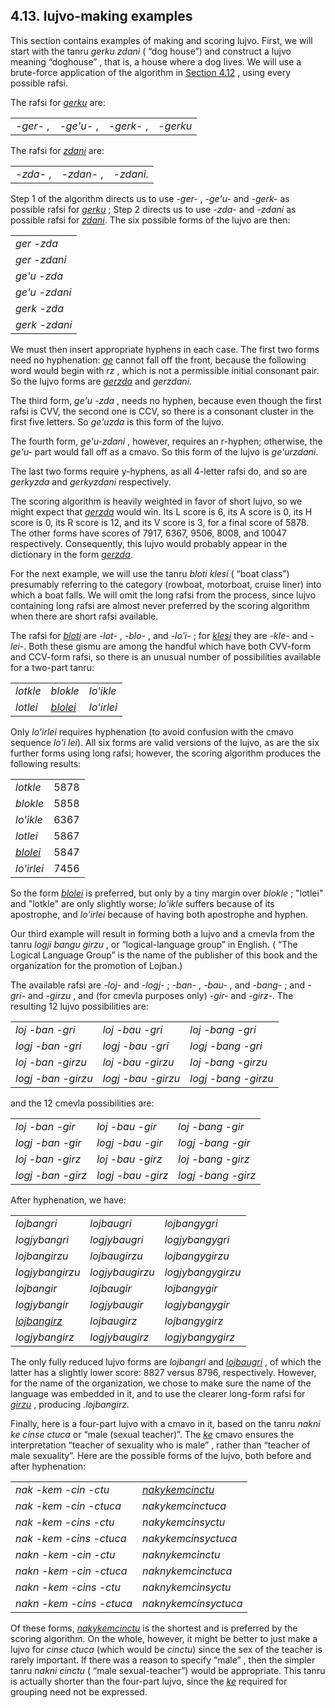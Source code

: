 <a id="section-lujvo-making-examples"></a>4.13. <a id="c4s13"></a>lujvo-making examples
---------------------------------------------------------------------------------------

<a id="id-1.5.15.2.1" class="indexterm"></a>This section contains examples of making and scoring lujvo. First, we will start with the tanru _<a id="id-1.5.15.2.2.1" class="indexterm"></a>gerku zdani_ ( “dog house”) and construct a lujvo meaning “doghouse” , that is, a house where a dog lives. We will use a brute-force application of the algorithm in [Section 4.12](../section-lujvo-scoring) , using every possible rafsi.

The rafsi for _<a id="id-1.5.15.3.1.1" class="indexterm"></a>[_gerku_](../go01#valsi-gerku)_ are:

<table border="0" summary="Simple list" class="simplelist"><tbody><tr><td><span xml:lang="jbo" class="foreignphrase" lang="jbo"><em xml:lang="jbo" class="foreignphrase" lang="jbo">-ger-</em></span> ,</td><td><span xml:lang="jbo" class="foreignphrase" lang="jbo"><em xml:lang="jbo" class="foreignphrase" lang="jbo">-ge'u-</em></span> ,</td><td><span xml:lang="jbo" class="foreignphrase" lang="jbo"><em xml:lang="jbo" class="foreignphrase" lang="jbo">-gerk-</em></span> ,</td><td><span xml:lang="jbo" class="foreignphrase" lang="jbo"><em xml:lang="jbo" class="foreignphrase" lang="jbo">-gerku</em></span></td></tr></tbody></table>

The rafsi for _<a id="id-1.5.15.5.1.1" class="indexterm"></a>[_zdani_](../go01#valsi-zdani)_ are:

<table border="0" summary="Simple list" class="simplelist"><tbody><tr><td><span xml:lang="jbo" class="foreignphrase" lang="jbo"><em xml:lang="jbo" class="foreignphrase" lang="jbo">-zda-</em></span> ,</td><td><span xml:lang="jbo" class="foreignphrase" lang="jbo"><em xml:lang="jbo" class="foreignphrase" lang="jbo">-zdan-</em></span> ,</td><td><span xml:lang="jbo" class="foreignphrase" lang="jbo"><em xml:lang="jbo" class="foreignphrase" lang="jbo">-zdani</em></span>.</td></tr></tbody></table>

Step 1 of the algorithm directs us to use _\-ger-_ , _\-ge'u-_ and _\-gerk-_ as possible rafsi for _<a id="id-1.5.15.7.4.1" class="indexterm"></a>[_gerku_](../go01#valsi-gerku)_ ; Step 2 directs us to use _\-zda-_ and _\-zdani_ as possible rafsi for _<a id="id-1.5.15.7.7.1" class="indexterm"></a>[_zdani_](../go01#valsi-zdani)_. The six possible forms of the lujvo are then:

<table border="0" summary="Simple list" class="simplelist"><tbody><tr><td><span xml:lang="jbo" class="foreignphrase" lang="jbo"><em xml:lang="jbo" class="foreignphrase" lang="jbo">ger</em> </span><span xml:lang="jbo" class="foreignphrase" lang="jbo"><em xml:lang="jbo" class="foreignphrase" lang="jbo">-zda</em></span></td></tr><tr><td><span xml:lang="jbo" class="foreignphrase" lang="jbo"><em xml:lang="jbo" class="foreignphrase" lang="jbo">ger</em> </span><span xml:lang="jbo" class="foreignphrase" lang="jbo"><em xml:lang="jbo" class="foreignphrase" lang="jbo">-zdani</em></span></td></tr><tr><td><span xml:lang="jbo" class="foreignphrase" lang="jbo"><em xml:lang="jbo" class="foreignphrase" lang="jbo">ge'u</em> </span><span xml:lang="jbo" class="foreignphrase" lang="jbo"><em xml:lang="jbo" class="foreignphrase" lang="jbo">-zda</em></span></td></tr><tr><td><span xml:lang="jbo" class="foreignphrase" lang="jbo"><em xml:lang="jbo" class="foreignphrase" lang="jbo">ge'u</em> </span><span xml:lang="jbo" class="foreignphrase" lang="jbo"><em xml:lang="jbo" class="foreignphrase" lang="jbo">-zdani</em></span></td></tr><tr><td><span xml:lang="jbo" class="foreignphrase" lang="jbo"><em xml:lang="jbo" class="foreignphrase" lang="jbo">gerk</em> </span><span xml:lang="jbo" class="foreignphrase" lang="jbo"><em xml:lang="jbo" class="foreignphrase" lang="jbo">-zda</em></span></td></tr><tr><td><span xml:lang="jbo" class="foreignphrase" lang="jbo"><em xml:lang="jbo" class="foreignphrase" lang="jbo">gerk</em> </span><span xml:lang="jbo" class="foreignphrase" lang="jbo"><em xml:lang="jbo" class="foreignphrase" lang="jbo">-zdani</em></span></td></tr></tbody></table>

We must then insert appropriate hyphens in each case. The first two forms need no hyphenation: _<a id="id-1.5.15.9.1.1" class="indexterm"></a>[_ge_](../go01#valsi-ge)_ cannot fall off the front, because the following word would begin with _rz_ , which is not a permissible initial consonant pair. So the lujvo forms are _<a id="id-1.5.15.9.3.1" class="indexterm"></a>[_gerzda_](../go01#valsi-gerzda)_ and _gerzdani_.

The third form, _ge'u_ _\-zda_ , needs no hyphen, because even though the first rafsi is CVV, the second one is CCV, so there is a consonant cluster in the first five letters. So _ge'uzda_ is this form of the lujvo.

The fourth form, _ge'u-zdani_ , however, requires an r-hyphen; otherwise, the _ge'u-_ part would fall off as a cmavo. So this form of the lujvo is _ge'urzdani_.

The last two forms require y-hyphens, as all 4-letter rafsi do, and so are _gerkyzda_ and _gerkyzdani_ respectively.

<a id="id-1.5.15.13.1" class="indexterm"></a>The scoring algorithm is heavily weighted in favor of short lujvo, so we might expect that _<a id="id-1.5.15.13.2.1" class="indexterm"></a>[_gerzda_](../go01#valsi-gerzda)_ would win. Its L score is 6, its A score is 0, its H score is 0, its R score is 12, and its V score is 3, for a final score of 5878. The other forms have scores of 7917, 6367, 9506, 8008, and 10047 respectively. Consequently, this lujvo would probably appear in the dictionary in the form _<a id="id-1.5.15.13.8.1" class="indexterm"></a>[_gerzda_](../go01#valsi-gerzda)_.

For the next example, we will use the tanru _<a id="id-1.5.15.14.1.1" class="indexterm"></a>bloti klesi_ ( “boat class”) presumably referring to the category (rowboat, motorboat, cruise liner) into which a boat falls. We will omit the long rafsi from the process, since lujvo containing long rafsi are almost never preferred by the scoring algorithm when there are short rafsi available.

The rafsi for _<a id="id-1.5.15.15.1.1" class="indexterm"></a>[_bloti_](../go01#valsi-bloti)_ are _\-lot-_ , _\-blo-_ , and _\-lo'i-_ ; for _<a id="id-1.5.15.15.5.1" class="indexterm"></a>[_klesi_](../go01#valsi-klesi)_ they are _\-kle-_ and _\-lei-_. Both these gismu are among the handful which have both CVV-form and CCV-form rafsi, so there is an unusual number of possibilities available for a two-part tanru:

<table border="0" summary="Simple list" class="simplelist"><tbody><tr><td><span xml:lang="jbo" class="foreignphrase" lang="jbo"><em xml:lang="jbo" class="foreignphrase" lang="jbo">lotkle</em></span></td><td><span xml:lang="jbo" class="foreignphrase" lang="jbo"><em xml:lang="jbo" class="foreignphrase" lang="jbo">blokle</em></span></td><td><span xml:lang="jbo" class="foreignphrase" lang="jbo"><em xml:lang="jbo" class="foreignphrase" lang="jbo">lo'ikle</em></span></td></tr><tr><td><span xml:lang="jbo" class="foreignphrase" lang="jbo"><em xml:lang="jbo" class="foreignphrase" lang="jbo">lotlei</em></span></td><td><span xml:lang="jbo" class="foreignphrase" lang="jbo"><em xml:lang="jbo" class="foreignphrase" lang="jbo"><a id="id-1.5.15.16.5.1.1" class="indexterm"></a><a class="glossterm" href="go01.html#valsi-blolei"><em class="glossterm">blolei</em></a></em></span></td><td><span xml:lang="jbo" class="foreignphrase" lang="jbo"><em xml:lang="jbo" class="foreignphrase" lang="jbo">lo'irlei</em></span></td></tr></tbody></table>

Only _lo'irlei_ requires hyphenation (to avoid confusion with the cmavo sequence _<a id="id-1.5.15.17.2.1" class="indexterm"></a>lo'i lei_). All six forms are valid versions of the lujvo, as are the six further forms using long rafsi; however, the scoring algorithm produces the following results:

<table><tbody><tr><td><span xml:lang="jbo" class="foreignphrase" lang="jbo"><em xml:lang="jbo" class="foreignphrase" lang="jbo">lotkle</em></span></td><td>5878</td></tr><tr><td><span xml:lang="jbo" class="foreignphrase" lang="jbo"><em xml:lang="jbo" class="foreignphrase" lang="jbo">blokle</em></span></td><td>5858</td></tr><tr><td><span xml:lang="jbo" class="foreignphrase" lang="jbo"><em xml:lang="jbo" class="foreignphrase" lang="jbo">lo'ikle</em></span></td><td>6367</td></tr><tr><td><span xml:lang="jbo" class="foreignphrase" lang="jbo"><em xml:lang="jbo" class="foreignphrase" lang="jbo">lotlei</em></span></td><td>5867</td></tr><tr><td><span xml:lang="jbo" class="foreignphrase" lang="jbo"><em xml:lang="jbo" class="foreignphrase" lang="jbo"><a id="id-1.5.15.18.5.1.1.1" class="indexterm"></a><a class="glossterm" href="go01.html#valsi-blolei"><em class="glossterm">blolei</em></a></em></span></td><td>5847</td></tr><tr><td><span xml:lang="jbo" class="foreignphrase" lang="jbo"><em xml:lang="jbo" class="foreignphrase" lang="jbo">lo'irlei</em></span></td><td>7456</td></tr></tbody></table>

<a id="id-1.5.15.19.1" class="indexterm"></a>So the form _<a id="id-1.5.15.19.2.1" class="indexterm"></a>[_blolei_](../go01#valsi-blolei)_ is preferred, but only by a tiny margin over _blokle_ ; "lotlei" and "lotkle" are only slightly worse; _lo'ikle_ suffers because of its apostrophe, and _lo'irlei_ because of having both apostrophe and hyphen.

Our third example will result in forming both a lujvo and a cmevla from the tanru _<a id="id-1.5.15.20.1.1" class="indexterm"></a>logji bangu girzu_ , or “logical-language group” in English. ( “The Logical Language Group” is the name of the publisher of this book and the organization for the promotion of Lojban.)

The available rafsi are _\-loj-_ and _\-logj-_ ; _\-ban-_ , _\-bau-_ , and _\-bang-_ ; and _\-gri-_ and _\-girzu_ , and (for cmevla purposes only) _\-gir-_ and _\-girz-_. The resulting 12 lujvo possibilities are:

<table border="0" summary="Simple list" class="simplelist"><tbody><tr><td><span xml:lang="jbo" class="foreignphrase" lang="jbo"><em xml:lang="jbo" class="foreignphrase" lang="jbo">loj</em> </span><span xml:lang="jbo" class="foreignphrase" lang="jbo"><em xml:lang="jbo" class="foreignphrase" lang="jbo">-ban</em> </span><span xml:lang="jbo" class="foreignphrase" lang="jbo"><em xml:lang="jbo" class="foreignphrase" lang="jbo">-gri</em></span></td><td><span xml:lang="jbo" class="foreignphrase" lang="jbo"><em xml:lang="jbo" class="foreignphrase" lang="jbo">loj</em> </span><span xml:lang="jbo" class="foreignphrase" lang="jbo"><em xml:lang="jbo" class="foreignphrase" lang="jbo">-bau</em> </span><span xml:lang="jbo" class="foreignphrase" lang="jbo"><em xml:lang="jbo" class="foreignphrase" lang="jbo">-gri</em></span></td><td><span xml:lang="jbo" class="foreignphrase" lang="jbo"><em xml:lang="jbo" class="foreignphrase" lang="jbo">loj</em> </span><span xml:lang="jbo" class="foreignphrase" lang="jbo"><em xml:lang="jbo" class="foreignphrase" lang="jbo">-bang</em> </span><span xml:lang="jbo" class="foreignphrase" lang="jbo"><em xml:lang="jbo" class="foreignphrase" lang="jbo">-gri</em></span></td></tr><tr><td><span xml:lang="jbo" class="foreignphrase" lang="jbo"><em xml:lang="jbo" class="foreignphrase" lang="jbo">logj</em> </span><span xml:lang="jbo" class="foreignphrase" lang="jbo"><em xml:lang="jbo" class="foreignphrase" lang="jbo">-ban</em> </span><span xml:lang="jbo" class="foreignphrase" lang="jbo"><em xml:lang="jbo" class="foreignphrase" lang="jbo">-gri</em></span></td><td><span xml:lang="jbo" class="foreignphrase" lang="jbo"><em xml:lang="jbo" class="foreignphrase" lang="jbo">logj</em> </span><span xml:lang="jbo" class="foreignphrase" lang="jbo"><em xml:lang="jbo" class="foreignphrase" lang="jbo">-bau</em> </span><span xml:lang="jbo" class="foreignphrase" lang="jbo"><em xml:lang="jbo" class="foreignphrase" lang="jbo">-gri</em></span></td><td><span xml:lang="jbo" class="foreignphrase" lang="jbo"><em xml:lang="jbo" class="foreignphrase" lang="jbo">logj</em> </span><span xml:lang="jbo" class="foreignphrase" lang="jbo"><em xml:lang="jbo" class="foreignphrase" lang="jbo">-bang</em> </span><span xml:lang="jbo" class="foreignphrase" lang="jbo"><em xml:lang="jbo" class="foreignphrase" lang="jbo">-gri</em></span></td></tr><tr><td><span xml:lang="jbo" class="foreignphrase" lang="jbo"><em xml:lang="jbo" class="foreignphrase" lang="jbo">loj</em> </span><span xml:lang="jbo" class="foreignphrase" lang="jbo"><em xml:lang="jbo" class="foreignphrase" lang="jbo">-ban</em> </span><span xml:lang="jbo" class="foreignphrase" lang="jbo"><em xml:lang="jbo" class="foreignphrase" lang="jbo">-girzu</em></span></td><td><span xml:lang="jbo" class="foreignphrase" lang="jbo"><em xml:lang="jbo" class="foreignphrase" lang="jbo">loj</em> </span><span xml:lang="jbo" class="foreignphrase" lang="jbo"><em xml:lang="jbo" class="foreignphrase" lang="jbo">-bau</em> </span><span xml:lang="jbo" class="foreignphrase" lang="jbo"><em xml:lang="jbo" class="foreignphrase" lang="jbo">-girzu</em></span></td><td><span xml:lang="jbo" class="foreignphrase" lang="jbo"><em xml:lang="jbo" class="foreignphrase" lang="jbo">loj</em> </span><span xml:lang="jbo" class="foreignphrase" lang="jbo"><em xml:lang="jbo" class="foreignphrase" lang="jbo">-bang</em> </span><span xml:lang="jbo" class="foreignphrase" lang="jbo"><em xml:lang="jbo" class="foreignphrase" lang="jbo">-girzu</em></span></td></tr><tr><td><span xml:lang="jbo" class="foreignphrase" lang="jbo"><em xml:lang="jbo" class="foreignphrase" lang="jbo">logj</em> </span><span xml:lang="jbo" class="foreignphrase" lang="jbo"><em xml:lang="jbo" class="foreignphrase" lang="jbo">-ban</em> </span><span xml:lang="jbo" class="foreignphrase" lang="jbo"><em xml:lang="jbo" class="foreignphrase" lang="jbo">-girzu</em></span></td><td><span xml:lang="jbo" class="foreignphrase" lang="jbo"><em xml:lang="jbo" class="foreignphrase" lang="jbo">logj</em> </span><span xml:lang="jbo" class="foreignphrase" lang="jbo"><em xml:lang="jbo" class="foreignphrase" lang="jbo">-bau</em> </span><span xml:lang="jbo" class="foreignphrase" lang="jbo"><em xml:lang="jbo" class="foreignphrase" lang="jbo">-girzu</em></span></td><td><span xml:lang="jbo" class="foreignphrase" lang="jbo"><em xml:lang="jbo" class="foreignphrase" lang="jbo">logj</em> </span><span xml:lang="jbo" class="foreignphrase" lang="jbo"><em xml:lang="jbo" class="foreignphrase" lang="jbo">-bang</em> </span><span xml:lang="jbo" class="foreignphrase" lang="jbo"><em xml:lang="jbo" class="foreignphrase" lang="jbo">-girzu</em></span></td></tr></tbody></table>

and the 12 cmevla possibilities are:

<table border="0" summary="Simple list" class="simplelist"><tbody><tr><td><span xml:lang="jbo" class="foreignphrase" lang="jbo"><em xml:lang="jbo" class="foreignphrase" lang="jbo">loj</em> </span><span xml:lang="jbo" class="foreignphrase" lang="jbo"><em xml:lang="jbo" class="foreignphrase" lang="jbo">-ban</em> </span><span xml:lang="jbo" class="foreignphrase" lang="jbo"><em xml:lang="jbo" class="foreignphrase" lang="jbo">-gir</em></span></td><td><span xml:lang="jbo" class="foreignphrase" lang="jbo"><em xml:lang="jbo" class="foreignphrase" lang="jbo">loj</em> </span><span xml:lang="jbo" class="foreignphrase" lang="jbo"><em xml:lang="jbo" class="foreignphrase" lang="jbo">-bau</em> </span><span xml:lang="jbo" class="foreignphrase" lang="jbo"><em xml:lang="jbo" class="foreignphrase" lang="jbo">-gir</em></span></td><td><span xml:lang="jbo" class="foreignphrase" lang="jbo"><em xml:lang="jbo" class="foreignphrase" lang="jbo">loj</em> </span><span xml:lang="jbo" class="foreignphrase" lang="jbo"><em xml:lang="jbo" class="foreignphrase" lang="jbo">-bang</em> </span><span xml:lang="jbo" class="foreignphrase" lang="jbo"><em xml:lang="jbo" class="foreignphrase" lang="jbo">-gir</em></span></td></tr><tr><td><span xml:lang="jbo" class="foreignphrase" lang="jbo"><em xml:lang="jbo" class="foreignphrase" lang="jbo">logj</em> </span><span xml:lang="jbo" class="foreignphrase" lang="jbo"><em xml:lang="jbo" class="foreignphrase" lang="jbo">-ban</em> </span><span xml:lang="jbo" class="foreignphrase" lang="jbo"><em xml:lang="jbo" class="foreignphrase" lang="jbo">-gir</em></span></td><td><span xml:lang="jbo" class="foreignphrase" lang="jbo"><em xml:lang="jbo" class="foreignphrase" lang="jbo">logj</em> </span><span xml:lang="jbo" class="foreignphrase" lang="jbo"><em xml:lang="jbo" class="foreignphrase" lang="jbo">-bau</em> </span><span xml:lang="jbo" class="foreignphrase" lang="jbo"><em xml:lang="jbo" class="foreignphrase" lang="jbo">-gir</em></span></td><td><span xml:lang="jbo" class="foreignphrase" lang="jbo"><em xml:lang="jbo" class="foreignphrase" lang="jbo">logj</em> </span><span xml:lang="jbo" class="foreignphrase" lang="jbo"><em xml:lang="jbo" class="foreignphrase" lang="jbo">-bang</em> </span><span xml:lang="jbo" class="foreignphrase" lang="jbo"><em xml:lang="jbo" class="foreignphrase" lang="jbo">-gir</em></span></td></tr><tr><td><span xml:lang="jbo" class="foreignphrase" lang="jbo"><em xml:lang="jbo" class="foreignphrase" lang="jbo">loj</em> </span><span xml:lang="jbo" class="foreignphrase" lang="jbo"><em xml:lang="jbo" class="foreignphrase" lang="jbo">-ban</em> </span><span xml:lang="jbo" class="foreignphrase" lang="jbo"><em xml:lang="jbo" class="foreignphrase" lang="jbo">-girz</em></span></td><td><span xml:lang="jbo" class="foreignphrase" lang="jbo"><em xml:lang="jbo" class="foreignphrase" lang="jbo">loj</em> </span><span xml:lang="jbo" class="foreignphrase" lang="jbo"><em xml:lang="jbo" class="foreignphrase" lang="jbo">-bau</em> </span><span xml:lang="jbo" class="foreignphrase" lang="jbo"><em xml:lang="jbo" class="foreignphrase" lang="jbo">-girz</em></span></td><td><span xml:lang="jbo" class="foreignphrase" lang="jbo"><em xml:lang="jbo" class="foreignphrase" lang="jbo">loj</em> </span><span xml:lang="jbo" class="foreignphrase" lang="jbo"><em xml:lang="jbo" class="foreignphrase" lang="jbo">-bang</em> </span><span xml:lang="jbo" class="foreignphrase" lang="jbo"><em xml:lang="jbo" class="foreignphrase" lang="jbo">-girz</em></span></td></tr><tr><td><span xml:lang="jbo" class="foreignphrase" lang="jbo"><em xml:lang="jbo" class="foreignphrase" lang="jbo">logj</em> </span><span xml:lang="jbo" class="foreignphrase" lang="jbo"><em xml:lang="jbo" class="foreignphrase" lang="jbo">-ban</em> </span><span xml:lang="jbo" class="foreignphrase" lang="jbo"><em xml:lang="jbo" class="foreignphrase" lang="jbo">-girz</em></span></td><td><span xml:lang="jbo" class="foreignphrase" lang="jbo"><em xml:lang="jbo" class="foreignphrase" lang="jbo">logj</em> </span><span xml:lang="jbo" class="foreignphrase" lang="jbo"><em xml:lang="jbo" class="foreignphrase" lang="jbo">-bau</em> </span><span xml:lang="jbo" class="foreignphrase" lang="jbo"><em xml:lang="jbo" class="foreignphrase" lang="jbo">-girz</em></span></td><td><span xml:lang="jbo" class="foreignphrase" lang="jbo"><em xml:lang="jbo" class="foreignphrase" lang="jbo">logj</em> </span><span xml:lang="jbo" class="foreignphrase" lang="jbo"><em xml:lang="jbo" class="foreignphrase" lang="jbo">-bang</em> </span><span xml:lang="jbo" class="foreignphrase" lang="jbo"><em xml:lang="jbo" class="foreignphrase" lang="jbo">-girz</em></span></td></tr></tbody></table>

After hyphenation, we have:

<table border="0" summary="Simple list" class="simplelist"><tbody><tr><td><span xml:lang="jbo" class="foreignphrase" lang="jbo"><em xml:lang="jbo" class="foreignphrase" lang="jbo">lojbangri</em></span></td><td><span xml:lang="jbo" class="foreignphrase" lang="jbo"><em xml:lang="jbo" class="foreignphrase" lang="jbo">lojbaugri</em></span></td><td><span xml:lang="jbo" class="foreignphrase" lang="jbo"><em xml:lang="jbo" class="foreignphrase" lang="jbo">lojbangygri</em></span></td></tr><tr><td><span xml:lang="jbo" class="foreignphrase" lang="jbo"><em xml:lang="jbo" class="foreignphrase" lang="jbo">logjybangri</em></span></td><td><span xml:lang="jbo" class="foreignphrase" lang="jbo"><em xml:lang="jbo" class="foreignphrase" lang="jbo">logjybaugri</em></span></td><td><span xml:lang="jbo" class="foreignphrase" lang="jbo"><em xml:lang="jbo" class="foreignphrase" lang="jbo">logjybangygri</em></span></td></tr><tr><td><span xml:lang="jbo" class="foreignphrase" lang="jbo"><em xml:lang="jbo" class="foreignphrase" lang="jbo">lojbangirzu</em></span></td><td><span xml:lang="jbo" class="foreignphrase" lang="jbo"><em xml:lang="jbo" class="foreignphrase" lang="jbo">lojbaugirzu</em></span></td><td><span xml:lang="jbo" class="foreignphrase" lang="jbo"><em xml:lang="jbo" class="foreignphrase" lang="jbo">lojbangygirzu</em></span></td></tr><tr><td><span xml:lang="jbo" class="foreignphrase" lang="jbo"><em xml:lang="jbo" class="foreignphrase" lang="jbo">logjybangirzu</em></span></td><td><span xml:lang="jbo" class="foreignphrase" lang="jbo"><em xml:lang="jbo" class="foreignphrase" lang="jbo">logjybaugirzu</em></span></td><td><span xml:lang="jbo" class="foreignphrase" lang="jbo"><em xml:lang="jbo" class="foreignphrase" lang="jbo">logjybangygirzu</em></span></td></tr><tr><td><span xml:lang="jbo" class="foreignphrase" lang="jbo"><em xml:lang="jbo" class="foreignphrase" lang="jbo">lojbangir</em></span></td><td><span xml:lang="jbo" class="foreignphrase" lang="jbo"><em xml:lang="jbo" class="foreignphrase" lang="jbo">lojbaugir</em></span></td><td><span xml:lang="jbo" class="foreignphrase" lang="jbo"><em xml:lang="jbo" class="foreignphrase" lang="jbo">lojbangygir</em></span></td></tr><tr><td><span xml:lang="jbo" class="foreignphrase" lang="jbo"><em xml:lang="jbo" class="foreignphrase" lang="jbo">logjybangir</em></span></td><td><span xml:lang="jbo" class="foreignphrase" lang="jbo"><em xml:lang="jbo" class="foreignphrase" lang="jbo">logjybaugir</em></span></td><td><span xml:lang="jbo" class="foreignphrase" lang="jbo"><em xml:lang="jbo" class="foreignphrase" lang="jbo">logjybangygir</em></span></td></tr><tr><td><span xml:lang="jbo" class="foreignphrase" lang="jbo"><em xml:lang="jbo" class="foreignphrase" lang="jbo"><a id="id-1.5.15.26.19.1.1" class="indexterm"></a><a class="glossterm" href="go01.html#valsi-lojbangirz"><em class="glossterm">lojbangirz</em></a></em></span></td><td><span xml:lang="jbo" class="foreignphrase" lang="jbo"><em xml:lang="jbo" class="foreignphrase" lang="jbo">lojbaugirz</em></span></td><td><span xml:lang="jbo" class="foreignphrase" lang="jbo"><em xml:lang="jbo" class="foreignphrase" lang="jbo">lojbangygirz</em></span></td></tr><tr><td><span xml:lang="jbo" class="foreignphrase" lang="jbo"><em xml:lang="jbo" class="foreignphrase" lang="jbo">logjybangirz</em></span></td><td><span xml:lang="jbo" class="foreignphrase" lang="jbo"><em xml:lang="jbo" class="foreignphrase" lang="jbo">logjybaugirz</em></span></td><td><span xml:lang="jbo" class="foreignphrase" lang="jbo"><em xml:lang="jbo" class="foreignphrase" lang="jbo">logjybangygirz</em></span></td></tr></tbody></table>

<a id="id-1.5.15.27.1" class="indexterm"></a><a id="id-1.5.15.27.2" class="indexterm"></a>The only fully reduced lujvo forms are _lojbangri_ and _<a id="id-1.5.15.27.4.1" class="indexterm"></a>[_lojbaugri_](../go01#valsi-lojbaugri)_ , of which the latter has a slightly lower score: 8827 versus 8796, respectively. However, for the name of the organization, we chose to make sure the name of the language was embedded in it, and to use the clearer long-form rafsi for _<a id="id-1.5.15.27.5.1" class="indexterm"></a>[_girzu_](../go01#valsi-girzu)_ , producing _.lojbangirz._

Finally, here is a four-part lujvo with a cmavo in it, based on the tanru _<a id="id-1.5.15.28.1.1" class="indexterm"></a>nakni ke cinse ctuca_ or “male (sexual teacher)”. The _<a id="id-1.5.15.28.3.1" class="indexterm"></a>[_ke_](../go01#valsi-ke)_ cmavo ensures the interpretation “teacher of sexuality who is male” , rather than “teacher of male sexuality”. Here are the possible forms of the lujvo, both before and after hyphenation:

<table border="0" summary="Simple list" class="simplelist"><tbody><tr><td><span xml:lang="jbo" class="foreignphrase" lang="jbo"><em xml:lang="jbo" class="foreignphrase" lang="jbo">nak</em> </span><span xml:lang="jbo" class="foreignphrase" lang="jbo"><em xml:lang="jbo" class="foreignphrase" lang="jbo">-kem</em> </span><span xml:lang="jbo" class="foreignphrase" lang="jbo"><em xml:lang="jbo" class="foreignphrase" lang="jbo">-cin</em> </span><span xml:lang="jbo" class="foreignphrase" lang="jbo"><em xml:lang="jbo" class="foreignphrase" lang="jbo">-ctu</em></span></td><td><span xml:lang="jbo" class="foreignphrase" lang="jbo"><em xml:lang="jbo" class="foreignphrase" lang="jbo"><a id="id-1.5.15.29.2.1.1" class="indexterm"></a><a class="glossterm" href="go01.html#valsi-nakykemcinctu"><em class="glossterm">nakykemcinctu</em></a></em></span></td></tr><tr><td><span xml:lang="jbo" class="foreignphrase" lang="jbo"><em xml:lang="jbo" class="foreignphrase" lang="jbo">nak</em> </span><span xml:lang="jbo" class="foreignphrase" lang="jbo"><em xml:lang="jbo" class="foreignphrase" lang="jbo">-kem</em> </span><span xml:lang="jbo" class="foreignphrase" lang="jbo"><em xml:lang="jbo" class="foreignphrase" lang="jbo">-cin</em> </span><span xml:lang="jbo" class="foreignphrase" lang="jbo"><em xml:lang="jbo" class="foreignphrase" lang="jbo">-ctuca</em></span></td><td><span xml:lang="jbo" class="foreignphrase" lang="jbo"><em xml:lang="jbo" class="foreignphrase" lang="jbo">nakykemcinctuca</em></span></td></tr><tr><td><span xml:lang="jbo" class="foreignphrase" lang="jbo"><em xml:lang="jbo" class="foreignphrase" lang="jbo">nak</em> </span><span xml:lang="jbo" class="foreignphrase" lang="jbo"><em xml:lang="jbo" class="foreignphrase" lang="jbo">-kem</em> </span><span xml:lang="jbo" class="foreignphrase" lang="jbo"><em xml:lang="jbo" class="foreignphrase" lang="jbo">-cins</em> </span><span xml:lang="jbo" class="foreignphrase" lang="jbo"><em xml:lang="jbo" class="foreignphrase" lang="jbo">-ctu</em></span></td><td><span xml:lang="jbo" class="foreignphrase" lang="jbo"><em xml:lang="jbo" class="foreignphrase" lang="jbo">nakykemcinsyctu</em></span></td></tr><tr><td><span xml:lang="jbo" class="foreignphrase" lang="jbo"><em xml:lang="jbo" class="foreignphrase" lang="jbo">nak</em> </span><span xml:lang="jbo" class="foreignphrase" lang="jbo"><em xml:lang="jbo" class="foreignphrase" lang="jbo">-kem</em> </span><span xml:lang="jbo" class="foreignphrase" lang="jbo"><em xml:lang="jbo" class="foreignphrase" lang="jbo">-cins</em> </span><span xml:lang="jbo" class="foreignphrase" lang="jbo"><em xml:lang="jbo" class="foreignphrase" lang="jbo">-ctuca</em></span></td><td><span xml:lang="jbo" class="foreignphrase" lang="jbo"><em xml:lang="jbo" class="foreignphrase" lang="jbo">nakykemcinsyctuca</em></span></td></tr><tr><td><span xml:lang="jbo" class="foreignphrase" lang="jbo"><em xml:lang="jbo" class="foreignphrase" lang="jbo">nakn</em> </span><span xml:lang="jbo" class="foreignphrase" lang="jbo"><em xml:lang="jbo" class="foreignphrase" lang="jbo">-kem</em> </span><span xml:lang="jbo" class="foreignphrase" lang="jbo"><em xml:lang="jbo" class="foreignphrase" lang="jbo">-cin</em> </span><span xml:lang="jbo" class="foreignphrase" lang="jbo"><em xml:lang="jbo" class="foreignphrase" lang="jbo">-ctu</em></span></td><td><span xml:lang="jbo" class="foreignphrase" lang="jbo"><em xml:lang="jbo" class="foreignphrase" lang="jbo">naknykemcinctu</em></span></td></tr><tr><td><span xml:lang="jbo" class="foreignphrase" lang="jbo"><em xml:lang="jbo" class="foreignphrase" lang="jbo">nakn</em> </span><span xml:lang="jbo" class="foreignphrase" lang="jbo"><em xml:lang="jbo" class="foreignphrase" lang="jbo">-kem</em> </span><span xml:lang="jbo" class="foreignphrase" lang="jbo"><em xml:lang="jbo" class="foreignphrase" lang="jbo">-cin</em> </span><span xml:lang="jbo" class="foreignphrase" lang="jbo"><em xml:lang="jbo" class="foreignphrase" lang="jbo">-ctuca</em></span></td><td><span xml:lang="jbo" class="foreignphrase" lang="jbo"><em xml:lang="jbo" class="foreignphrase" lang="jbo">naknykemcinctuca</em></span></td></tr><tr><td><span xml:lang="jbo" class="foreignphrase" lang="jbo"><em xml:lang="jbo" class="foreignphrase" lang="jbo">nakn</em> </span><span xml:lang="jbo" class="foreignphrase" lang="jbo"><em xml:lang="jbo" class="foreignphrase" lang="jbo">-kem</em> </span><span xml:lang="jbo" class="foreignphrase" lang="jbo"><em xml:lang="jbo" class="foreignphrase" lang="jbo">-cins</em> </span><span xml:lang="jbo" class="foreignphrase" lang="jbo"><em xml:lang="jbo" class="foreignphrase" lang="jbo">-ctu</em></span></td><td><span xml:lang="jbo" class="foreignphrase" lang="jbo"><em xml:lang="jbo" class="foreignphrase" lang="jbo">naknykemcinsyctu</em></span></td></tr><tr><td><span xml:lang="jbo" class="foreignphrase" lang="jbo"><em xml:lang="jbo" class="foreignphrase" lang="jbo">nakn</em> </span><span xml:lang="jbo" class="foreignphrase" lang="jbo"><em xml:lang="jbo" class="foreignphrase" lang="jbo">-kem</em> </span><span xml:lang="jbo" class="foreignphrase" lang="jbo"><em xml:lang="jbo" class="foreignphrase" lang="jbo">-cins</em> </span><span xml:lang="jbo" class="foreignphrase" lang="jbo"><em xml:lang="jbo" class="foreignphrase" lang="jbo">-ctuca</em></span></td><td><span xml:lang="jbo" class="foreignphrase" lang="jbo"><em xml:lang="jbo" class="foreignphrase" lang="jbo">naknykemcinsyctuca</em></span></td></tr></tbody></table>

<a id="id-1.5.15.30.1" class="indexterm"></a>Of these forms, _<a id="id-1.5.15.30.2.1" class="indexterm"></a>[_nakykemcinctu_](../go01#valsi-nakykemcinctu)_ is the shortest and is preferred by the scoring algorithm. On the whole, however, it might be better to just make a lujvo for _<a id="id-1.5.15.30.3.1" class="indexterm"></a>cinse ctuca_ (which would be _cinctu_) since the sex of the teacher is rarely important. If there was a reason to specify “male” , then the simpler tanru _<a id="id-1.5.15.30.6.1" class="indexterm"></a>nakni cinctu_ ( “male sexual-teacher”) would be appropriate. This tanru is actually shorter than the four-part lujvo, since the _<a id="id-1.5.15.30.8.1" class="indexterm"></a>[_ke_](../go01#valsi-ke)_ required for grouping need not be expressed.